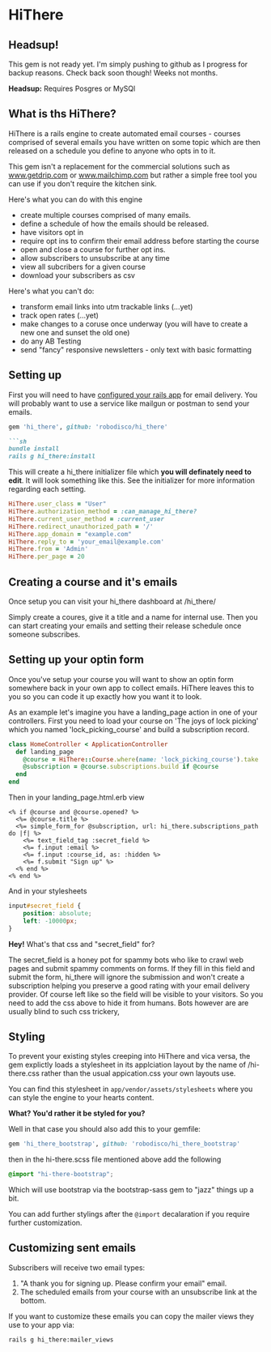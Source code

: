# HiThere

## Headsup!

This gem is not ready yet. I'm simply pushing to github as I progress for backup reasons. Check back soon though! Weeks not months.

**Headsup:** Requires Posgres or MySQl

## What is ths HiThere?

HiThere is a rails engine to create automated email courses - courses comprised of several emails you have written on some topic which are then released on a schedule you define to anyone who opts in to it. 

This gem isn't a replacement for the commercial solutions such as www.getdrip.com or www.mailchimp.com but rather a simple free tool you can use if you don't require the kitchen sink.

Here's what you can do with this engine

* create multiple courses comprised of many emails.
* define a schedule of how the emails should be released.
* have visitors opt in
* require opt ins to confirm their email address before starting the course
* open and close a course for further opt ins.
* allow subscribers to unsubscribe at any time
* view all subcribers for a given course
* download your subscribers as csv 

Here's what you can't do:

* transform email links into utm trackable links (...yet)
* track open rates (...yet)
* make changes to a coruse once underway (you will have to create a new one and sunset the old one)
* do any AB Testing 
* send "fancy" responsive newsletters - only text with basic formatting

## Setting up

First you will need to have [configured your rails app](http://guides.rubyonrails.org/action_mailer_basics.html#action-mailer-configuration) for email delivery. You will probably want to use a service like mailgun or postman to send your emails. 

```ruby
gem 'hi_there', github: 'robodisco/hi_there'

```sh
bundle install
rails g hi_there:install
```

This will create a hi_there initializer file which **you will definately need to edit**. It will look something like this. See the initializer for more information regarding each setting.

```ruby
HiThere.user_class = "User" 
HiThere.authorization_method = :can_manage_hi_there?
HiThere.current_user_method = :current_user
HiThere.redirect_unauthorized_path = '/'
HiThere.app_domain = "example.com"
HiThere.reply_to = 'your_email@example.com'
HiThere.from = 'Admin'
HiThere.per_page = 20
```

## Creating a course and it's emails

Once setup you can visit your hi_there dashboard at /hi_there/

Simply create a coures, give it a title and a name for internal use. Then you can start creating your emails and setting their release schedule once someone subscribes. 

## Setting up your optin form

Once you've setup your course you will want to show an optin form somewhere back in your own app to collect emails. HiThere leaves this to you so you can code it up exactly how you want it to look. 

As an example let's imagine you have a landing_page action in one of your controllers. First you need to load your course on 'The joys of lock picking' which you named 'lock_picking_course' and build a subscription record.

```ruby
class HomeController < ApplicationController          
  def landing_page
    @course = HiThere::Course.where(name: 'lock_picking_course').take
    @subscription = @course.subscriptions.build if @course
  end
end
```

Then in your landing_page.html.erb view

```erb
<% if @course and @course.opened? %>
  <%= @course.title %>
  <%= simple_form_for @subscription, url: hi_there.subscriptions_path do |f| %>
    <%= text_field_tag :secret_field %>
    <%= f.input :email %>
    <%= f.input :course_id, as: :hidden %>
    <%= f.submit "Sign up" %>
  <% end %>
<% end %>
```

And in your stylesheets 

```css
input#secret_field {
    position: absolute;
    left: -10000px;
}
```

**Hey!** What's that css and "secret_field" for? 

The secret_field is a honey pot for spammy bots who like to crawl web pages and submit spammy comments on forms. If they fill in this field and submit the form, hi_there will ignore the submission and won't create a subscription helping you preserve a good rating with your email delivery provider. Of course left like so the field will be visible to your visitors. So you need to add the css above to hide it from humans. Bots however are are usually blind to such css trickery, 

## Styling

To prevent your existing styles creeping into HiThere and vica versa, the gem explictly loads a stylesheet in its applciation layout by the name of /hi-there.css rather than the usual appication.css your own layouts use.

You can find this stylesheet in `app/vendor/assets/stylesheets` where you can style the engine to your hearts content. 

**What? You'd rather it be styled for you?**

Well in that case you should also add this to your gemfile:

```ruby
gem 'hi_there_bootstrap', github: 'robodisco/hi_there_bootstrap'
```

then in the hi-there.scss file mentioned above add the following

```scss
@import "hi-there-bootstrap";
```

Which will use bootstrap via the bootstrap-sass gem to "jazz" things up a bit. 

You can add further stylings after the `@import` decalaration if you require further customization. 

## Customizing sent emails

Subscribers will receive two email types:

1. "A thank you for signing up. Please confirm your email" email.
2. The scheduled emails from your course with an unsubscribe link at the bottom.

If you want to customize these emails you can copy the mailer views they use to your app via:

```sh
rails g hi_there:mailer_views
```


